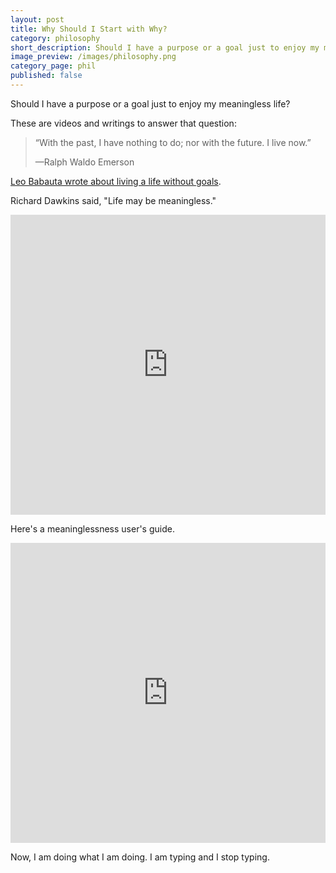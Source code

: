 ```yaml
---
layout: post
title: Why Should I Start with Why?
category: philosophy
short_description: Should I have a purpose or a goal just to enjoy my meaningless life?
image_preview: /images/philosophy.png
category_page: phil
published: false
---
```


Should I have a purpose or a goal just to enjoy my meaningless life?

These are videos and writings to answer that question:

> “With the past, I have nothing to do; nor with the future. I live now.”
>
> —Ralph Waldo Emerson

[Leo Babauta wrote about living a life without goals](https://zenhabits.net/no-goal/).


Richard Dawkins said, "Life may be meaningless."

<iframe width="854" height="480" style="max-width: 100%;" src="https://www.youtube.com/embed/lFG5qo7HbIM" frameborder="0" allowfullscreen></iframe>

Here's a meaninglessness user's guide.

<iframe width="854" height="480" style="max-width: 100%;" src="https://www.youtube.com/embed/8SG4H4sV-W8" frameborder="0" allowfullscreen></iframe>

Now, I am doing what I am doing. I am typing and I stop typing.
